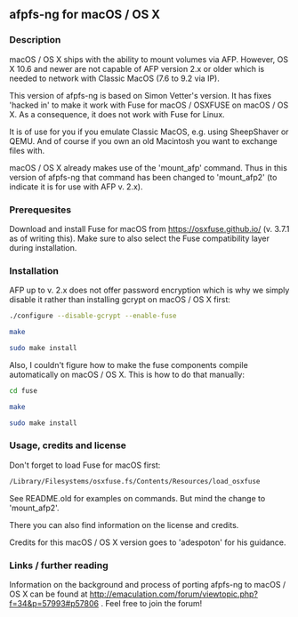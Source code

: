 ## afpfs-ng for macOS / OS X

### Description

macOS / OS X ships with the ability to mount volumes via AFP. However, OS X 10.6 and newer are not capable of AFP version 2.x or older which is needed to network with Classic MacOS (7.6 to 9.2 via IP).

This version of afpfs-ng is based on Simon Vetter's version. It has fixes 'hacked in' to make it work with Fuse for macOS / OSXFUSE on macOS / OS X. As a consequence, it does not work with Fuse for Linux.

It is of use for you if you emulate Classic MacOS, e.g. using SheepShaver or QEMU. And of course if you own an old Macintosh you want to exchange files with.

macOS / OS X already makes use of the 'mount_afp' command. Thus in this version of afpfs-ng that command has been changed to 'mount_afp2' (to indicate it is for use with AFP v. 2.x).


### Prerequesites

Download and install Fuse for macOS from https://osxfuse.github.io/ (v. 3.7.1 as of writing this). Make sure to also select the Fuse compatibility layer during installation.


### Installation

AFP up to v. 2.x does not offer password encryption which is why we simply disable it rather than installing gcrypt on macOS / OS X first:
```bash
./configure --disable-gcrypt --enable-fuse
```
```bash
make
```
```bash
sudo make install
```

Also, I couldn't figure how to make the fuse components compile automatically on macOS / OS X. This is how to do that manually:
```bash
cd fuse
```
```bash
make
```
```bash
sudo make install
```


### Usage, credits and license

Don't forget to load Fuse for macOS first:
```bash
/Library/Filesystems/osxfuse.fs/Contents/Resources/load_osxfuse
```
See README.old for examples on commands. But mind the change to 'mount_afp2'.

There you can also find information on the license and credits.

Credits for this macOS / OS X version goes to 'adespoton' for his guidance.


### Links / further reading

Information on the background and process of porting afpfs-ng to macOS / OS X can be found at http://emaculation.com/forum/viewtopic.php?f=34&p=57993#p57806 . Feel free to join the forum!